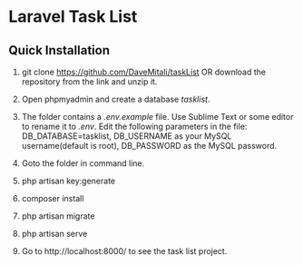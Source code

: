 # Laravel Task List

## Quick Installation

   1. git clone https://github.com/DaveMitali/taskList OR download the repository from the link and unzip it.
    
   2. Open phpmyadmin and create a database _tasklist_.
    
   3. The folder contains a _.env.example_ file. Use Sublime Text or some editor to rename it to _.env_. Edit the following parameters in the file: DB_DATABASE=tasklist, DB_USERNAME as your MySQL username(default is root), DB_PASSWORD as the MySQL password.
    
   4. Goto the folder in command line.
    
   5. php artisan key:generate
    
   6. composer install
    
   7. php artisan migrate
    
   8. php artisan serve

   9. Go to http://localhost:8000/ to see the task list project.
